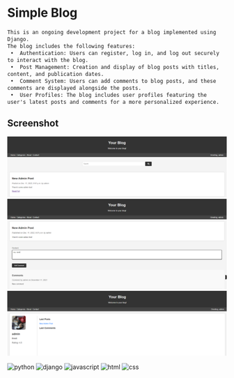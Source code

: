 # Simple Blog
    This is an ongoing development project for a blog implemented using Django.
    The blog includes the following features:
     •  Authentication: Users can register, log in, and log out securely to interact with the blog.
     •  Post Management: Creation and display of blog posts with titles, content, and publication dates.
     •  Comment System: Users can add comments to blog posts, and these comments are displayed alongside the posts.
     •  User Profiles: The blog includes user profiles featuring the user's latest posts and comments for a more personalized experience.

## Screenshot

![App Screenshot](blog1.PNG)
![App Screenshot](blog2.PNG)
![App Screenshot](blog3.PNG)


![python](https://img.shields.io/badge/Python-3776AB.svg?style=flat&logo=python&logoColor=white)
![django](https://img.shields.io/badge/Django-092E20.svg?style=flat&logo=django&logoColor=white)
![javascript](https://img.shields.io/badge/JavaScript-F7DF1E.svg?style=flat&logo=javascript&logoColor=black)
![html](https://img.shields.io/badge/HTML5-E34F26.svg?style=flat&logo=html5&logoColor=white)
![css](https://img.shields.io/badge/CSS3-1572B6.svg?style=flat&logo=css3&logoColor=white)


